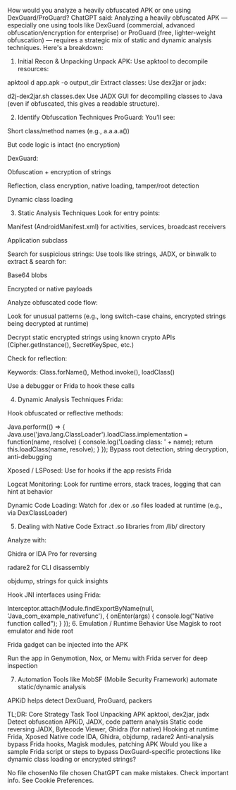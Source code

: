 
How would you analyze a heavily obfuscated APK or one using DexGuard/ProGuard?
ChatGPT said:
Analyzing a heavily obfuscated APK — especially one using tools like DexGuard (commercial, advanced obfuscation/encryption for enterprise) or ProGuard (free, lighter-weight obfuscation) — requires a strategic mix of static and dynamic analysis techniques. Here's a breakdown:

1. Initial Recon & Unpacking
Unpack APK: Use apktool to decompile resources:

apktool d app.apk -o output_dir
Extract classes: Use dex2jar or jadx:

d2j-dex2jar.sh classes.dex
Use JADX GUI for decompiling classes to Java (even if obfuscated, this gives a readable structure).

2. Identify Obfuscation Techniques
ProGuard: You’ll see:

Short class/method names (e.g., a.a.a.a())

But code logic is intact (no encryption)

DexGuard:

Obfuscation + encryption of strings

Reflection, class encryption, native loading, tamper/root detection

Dynamic class loading

3. Static Analysis Techniques
Look for entry points:

Manifest (AndroidManifest.xml) for activities, services, broadcast receivers

Application subclass

Search for suspicious strings: Use tools like strings, JADX, or binwalk to extract & search for:

Base64 blobs

Encrypted or native payloads

Analyze obfuscated code flow:

Look for unusual patterns (e.g., long switch-case chains, encrypted strings being decrypted at runtime)

Decrypt static encrypted strings using known crypto APIs (Cipher.getInstance(), SecretKeySpec, etc.)

Check for reflection:

Keywords: Class.forName(), Method.invoke(), loadClass()

Use a debugger or Frida to hook these calls

4. Dynamic Analysis Techniques
Frida:

Hook obfuscated or reflective methods:

Java.perform(() => {
  Java.use('java.lang.ClassLoader').loadClass.implementation = function(name, resolve) {
    console.log('Loading class: ' + name);
    return this.loadClass(name, resolve);
  }
});
Bypass root detection, string decryption, anti-debugging

Xposed / LSPosed: Use for hooks if the app resists Frida

Logcat Monitoring: Look for runtime errors, stack traces, logging that can hint at behavior

Dynamic Code Loading: Watch for .dex or .so files loaded at runtime (e.g., via DexClassLoader)

5. Dealing with Native Code
Extract .so libraries from /lib/ directory

Analyze with:

Ghidra or IDA Pro for reversing

radare2 for CLI disassembly

objdump, strings for quick insights

Hook JNI interfaces using Frida:

Interceptor.attach(Module.findExportByName(null, 'Java_com_example_nativefunc'), {
  onEnter(args) {
    console.log("Native function called");
  }
});
6. Emulation / Runtime Behavior
Use Magisk to root emulator and hide root

Frida gadget can be injected into the APK

Run the app in Genymotion, Nox, or Memu with Frida server for deep inspection

7. Automation
Tools like MobSF (Mobile Security Framework) automate static/dynamic analysis

APKiD helps detect DexGuard, ProGuard, packers

TL;DR: Core Strategy
Task	Tool
Unpacking APK	apktool, dex2jar, jadx
Detect obfuscation	APKiD, JADX, code pattern analysis
Static code reversing	JADX, Bytecode Viewer, Ghidra (for native)
Hooking at runtime	Frida, Xposed
Native code	IDA, Ghidra, objdump, radare2
Anti-analysis bypass	Frida hooks, Magisk modules, patching APK
Would you like a sample Frida script or steps to bypass DexGuard-specific protections like dynamic class loading or encrypted strings?











No file chosenNo file chosen
ChatGPT can make mistakes. Check important info. See Cookie Preferences.

